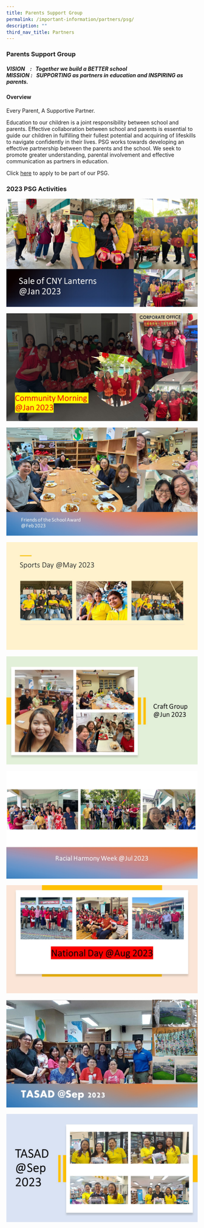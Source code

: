 ```yaml
---
title: Parents Support Group
permalink: /important-information/partners/psg/
description: ""
third_nav_title: Partners
---
```

###  **Parents Support Group**
##### **VISION &nbsp; &nbsp;: &nbsp; Together we build a&nbsp;**_BETTER_**&nbsp;school <br>MISSION : &nbsp;&nbsp;_**SUPPORTING**_&nbsp;as partners in education and&nbsp;_**INSPIRING**_&nbsp;as parents.**

####  **Overview**
Every Parent, A Supportive Partner.

Education to our children is a joint responsibility between school and parents. Effective collaboration between school and parents is essential to guide our children in fulfilling their fullest potential and acquiring of lifeskills to navigate confidently in their lives. PSG works towards developing an effective partnership between the parents and the school. We seek to promote greater understanding, parental involvement and effective communication as partners in education.
		 
Click&nbsp;[here](https://go.gov.sg/wrspsg)&nbsp;to apply to be part of our PSG.



### **2023 PSG Activities**
![](/images/psg23_slide1.JPG)

![](/images/psg23_slide2.JPG)

![](/images/psg23_slide3.JPG)

![](/images/psg23_slide4.JPG)

![](/images/psg23_slide5.JPG)

![](/images/psg23_slide6.JPG)

![](/images/psg23_slide7.JPG)

![](/images/psg23_slide8.JPG)

![](/images/psg23_slide9.JPG)






